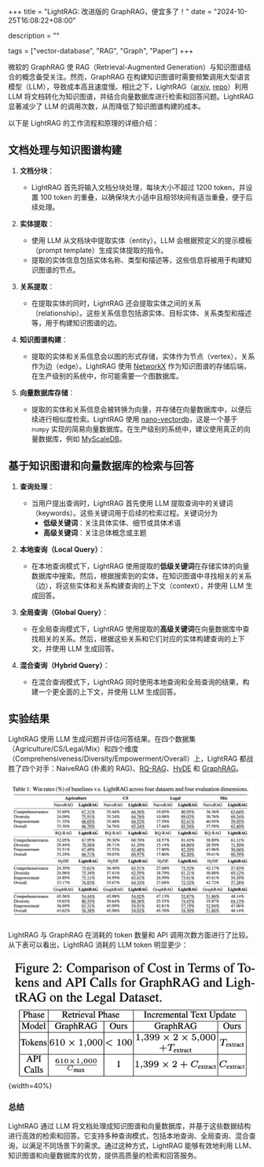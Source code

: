 +++
title = "LightRAG: 改进版的 GraphRAG，便宜多了！"
date = "2024-10-25T16:08:22+08:00"

description = ""

tags = ["vector-database", "RAG", "Graph", "Paper"]
+++

微软的 GraphRAG 使 RAG（Retrieval-Augmented Generation）与知识图谱结合的概念备受关注。然而，GraphRAG 在构建知识图谱时需要频繁调用大型语言模型（LLM），导致成本高且速度慢。相比之下，LightRAG（[arxiv](https://arxiv.org/abs/2410.05779v1), [repo](https://github.com/HKUDS/LightRAG)）利用 LLM 将文档转化为知识图谱，并结合向量数据库进行检索和回答问题。LightRAG 显著减少了 LLM 的调用次数，从而降低了知识图谱构建的成本。

以下是 LightRAG 的工作流程和原理的详细介绍：

## 文档处理与知识图谱构建

1. **文档分块**：
   - LightRAG 首先将输入文档分块处理，每块大小不超过 1200 token，并设置 100 token 的重叠，以确保块大小适中且相邻块间有适当重叠，便于后续处理。

2. **实体提取**：
   - 使用 LLM 从文档块中提取实体（entity）。LLM 会根据预定义的提示模板（prompt template）生成实体提取的指令。
   - 提取的实体信息包括实体名称、类型和描述等，这些信息将被用于构建知识图谱的节点。

3. **关系提取**：
   - 在提取实体的同时，LightRAG 还会提取实体之间的关系（relationship）。这些关系信息包括源实体、目标实体、关系类型和描述等，用于构建知识图谱的边。

4. **知识图谱构建**：
   - 提取的实体和关系信息会以图的形式存储，实体作为节点（vertex），关系作为边（edge）。LightRAG 使用 [NetworkX](https://networkx.org/) 作为知识图谱的存储后端，在生产级别的系统中，你可能需要一个图数据库。

5. **向量数据库存储**：
   - 提取的实体和关系信息会被转换为向量，并存储在向量数据库中，以便后续进行相似度检索。LightRAG 使用 [nano-vectordb](https://github.com/gusye1234/nano-vectordb)，这是一个基于 `numpy` 实现的简易向量数据库。在生产级别的系统中，建议使用真正的向量数据库，例如 [MyScaleDB](https://github.com/myscale/MyScaleDB)。

## 基于知识图谱和向量数据库的检索与回答

1. **查询处理**：
   - 当用户提出查询时，LightRAG 首先使用 LLM 提取查询中的关键词（keywords）。这些关键词用于后续的检索过程。关键词分为
     - **低级关键词**：关注具体实体、细节或具体术语
     - **高级关键词**：关注总体概念或主题

2. **本地查询（Local Query）**：
   - 在本地查询模式下，LightRAG 使用提取的**低级关键词**在存储实体的向量数据库中搜索。然后，根据搜索到的实体，在知识图谱中寻找相关的关系（边），将这些实体和关系构建查询的上下文（context），并使用 LLM 生成回答。

3. **全局查询（Global Query）**：
   - 在全局查询模式下，LightRAG 使用提取的**高级关键词**在向量数据库中查找相关的关系。然后，根据这些关系和它们对应的实体构建查询的上下文，并使用 LLM 生成回答。

4. **混合查询（Hybrid Query）**：
   - 在混合查询模式下，LightRAG 同时使用本地查询和全局查询的结果，构建一个更全面的上下文，并使用 LLM 生成回答。

## 实验结果

LightRAG 使用 LLM 生成问题并评估问答结果。在四个数据集（Agriculture/CS/Legal/Mix）和四个维度（Comprehensiveness/Diversity/Empowerment/Overall）上，LightRAG 都战胜了四个对手：NaiveRAG (朴素的 RAG)、[RQ-RAG](https://arxiv.org/abs/2404.00610)、[HyDE](https://arxiv.org/abs/2212.10496) 和 [GraphRAG](https://arxiv.org/abs/2404.16130)。

![LightRAG 评估结果](lightrag-evaluation.png)

LightRAG 与 GraphRAG 在消耗的 token 数量和 API 调用次数方面进行了比较。从下表可以看出，LightRAG 消耗的 LLM token 明显更少：

![LightRAG 与 GraphRAG 的比较](cost-comparison.png){width=40%}

### 总结

LightRAG 通过 LLM 将文档处理成知识图谱和向量数据库，并基于这些数据结构进行高效的检索和回答。它支持多种查询模式，包括本地查询、全局查询、混合查询，以满足不同场景下的需求。通过这种方式，LightRAG 能够有效地利用 LLM、知识图谱和向量数据库的优势，提供高质量的检索和回答服务。
